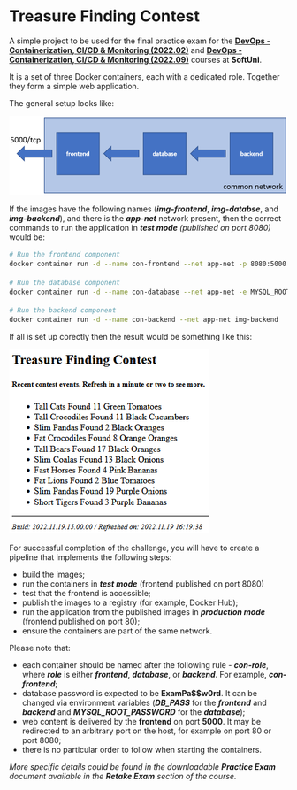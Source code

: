 # Treasure Finding Contest
A simple project to be used for the final practice exam for the [**DevOps - Containerization, CI/CD & Monitoring (2022.02)**](https://softuni.bg/trainings/3670/devops-containerization-ci-cd-monitoring-february-2022) and [**DevOps - Containerization, CI/CD & Monitoring (2022.09)**](https://softuni.bg/trainings/3888/devops-containerization-ci-cd-monitoring-september-2022) courses at **SoftUni**. 

It is a set of three Docker containers, each with a dedicated role. Together they form a simple web application. 

The general setup looks like:

![general setup](setup.png)

If the images have the following names (***img-frontend***, ***img-databse***, and ***img-backend***), and there is the ***app-net*** network present, then the correct commands to run the application in ***test mode*** *(published on port 8080)* would be:

```bash
# Run the frontend component
docker container run -d --name con-frontend --net app-net -p 8080:5000 img-frontend

# Run the database component
docker container run -d --name con-database --net app-net -e MYSQL_ROOT_PASSWORD='ExamPa$$w0rd' img-backend

# Run the backend component
docker container run -d --name con-backend --net app-net img-backend

```

If all is set up corectly then the result would be something like this:

![sample result](result.png)

For successful completion of the challenge, you will have to create a pipeline that implements the following steps:
 - build the images;
 - run the containers in ***test mode*** (frontend published on port 8080)
 - test that the frontend is accessible;
 - publish the images to a registry (for example, Docker Hub);
 - run the application from the published images in ***production mode*** (frontend published on port 80);
 - ensure the containers are part of the same network.

Please note that:
 - each container should be named after the following rule - ***con-role***, where ***role*** is either ***frontend***, ***database***, or ***backend***. For example, ***con-frontend***;
 - database password is expected to be **ExamPa$$w0rd**. It can be changed via environment variables (***DB_PASS*** for the ***frontend*** and ***backend*** and ***MYSQL_ROOT_PASSWORD*** for the ***database***);
 - web content is delivered by the **frontend** on port **5000**. It may be redirected to an arbitrary port on the host, for example on port 80 or port 8080;
 - there is no particular order to follow when starting the containers.

*More specific details could be found in the downloadable **Practice Exam** document available in the **Retake Exam** section of the course.*
